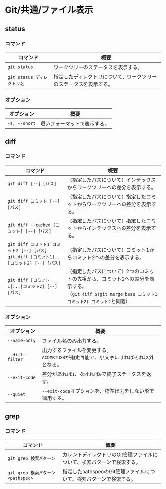 # Git/共通/ファイル表示

## status

### コマンド

| コマンド                    | 概要                                                         |
| --------------------------- | ------------------------------------------------------------ |
| `git status`                | ワークツリーのステータスを表示する。                         |
| `git status ディレクトリ名` | 指定したディレクトリについて、ワークツリーのステータスを表示する。 |

### オプション

| オプション    | 概要                         |
| ------------- | ---------------------------- |
| `-s, --short` | 短いフォーマットで表示する。 |

## diff

### コマンド

| コマンド                                                     | 概要                                                         |
| ------------------------------------------------------------ | ------------------------------------------------------------ |
| `git diff [--] [パス]`                                       | （指定したパスについて）インデックスからワークツリーへの差分を表示する。 |
| `git diff コミット [--] [パス]`                              | （指定したパスについて）指定したコミットからワークツリーへの差分を表示する。 |
| `git diff --cached [コミット] [--] [パス]`                   | （指定したパスについて）指定したコミットからインデックスへの差分を表示する。 |
| `git diff コミット1 コミット2 [--] [パス]`<br />`git diff [コミット1]..[コミット2] [--] [パス]` | （指定したパスについて）コミット1からコミット2への差分を表示する。 |
| `git diff [コミット1]...[コミット2] [--] [パス]`             | （指定したパスについて）2つのコミットの先祖から、コミット2への差分を表示する。<br />（`git diff $(git merge-base コミット1 コミット2) コミット2`と同義） |

### オプション

| オプション      | 概要                                                         |
| --------------- | ------------------------------------------------------------ |
| `--name-only`   | ファイル名のみ出力する。                                     |
| `--diff-filter` | 出力するファイルを変更する。<br />`ACDMRTUXB`が指定可能で、小文字にすればそれ以外となる。 |
| `--exit-code`   | 差分があれば`1`、なければ`0`で終了ステータスを返す。         |
| `--quiet`       | `--exit-code`オプションを、標準出力をしない形で適用する。    |

## grep

### コマンド

| コマンド                           | 概要                                                         |
| ---------------------------------- | ------------------------------------------------------------ |
| `git grep 検索パターン`            | カレントディレクトリのGit管理ファイルについて、検索パターンで検索する。 |
| `git grep 検索パターン <pathspec>` | 指定したpathspecのGit管理ファイルについて、検索パターンで検索する。 |
